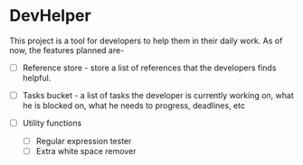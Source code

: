 # DevHelper

This project is a tool for developers to help them in their daily work. As of now, the features planned are-

  - [ ] Reference store - store a list of references that the developers finds helpful.

  - [ ] Tasks bucket - a list of tasks the developer is currently working on, what he is blocked on, what he needs to progress, deadlines, etc

  - [ ] Utility functions
  
     - [ ] Regular expression tester
     - [ ] Extra white space remover
